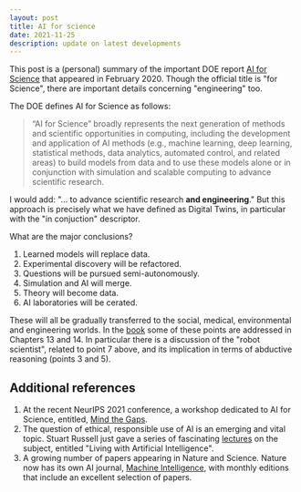```yaml
---
layout: post
title: AI for science 
date: 2021-11-25
description: update on latest developments
---
```


This post is a (personal) summary of the important DOE report [AI for Science](https://www.anl.gov/ai-for-science-report) that appeared in February 2020. Though the official title is "for Science", there are important details concerning "engineering" too.

The DOE defines AI for Science as follows:

<blockquote>
	“AI	for Science” broadly represents the next generation of methods and scientific opportunities in computing, including the development and application of AI methods (e.g., machine learning, deep learning, statistical methods, data analytics, automated control, and related areas) to build models from data and to use these models alone or in conjunction with simulation and scalable computing to advance scientific research.
</blockquote>

I would add: "... to advance scientific research **and engineering**." But this approach is precisely what we have defined as Digital Twins, in particular with the "in conjuction" descriptor.

What are the major conclusions?

1. Learned models will replace data.
2. Experimental discovery will be refactored.
3. Questions will be pursued semi-autonomously.
4. Simulation and AI will merge.
5. Theory will become data.
7. AI laboratories will be cerated.

These will all be gradually transferred to the social, medical, environmental and engineering worlds. In the [book]() some of these points are addressed in Chapters 13 and 14. In particular there is a discussion of the "robot scientist", related to point 7 above, and its implication in terms of abductive reasoning (points 3 and 5).



## Additional references


1. At the recent NeurIPS 2021 conference, a workshop dedicated to AI for Science, entitled, [Mind the Gaps](https://ai4sciencecommunity.github.io/). 
2. The question of ethical, responsible use of AI is an emerging and vital topic. Stuart Russell just gave a series of fascinating [lectures](https://www.bbc.co.uk/programmes/m001216k/episodes/player) on the subject, entitled "Living with Artificial Intelligence".
3. A growing number of papers appearing in Nature and Science. Nature now has its own AI journal, [Machine Intelligence](https://www.nature.com/natmachintell/), with monthly editions that include an excellent selection of papers.